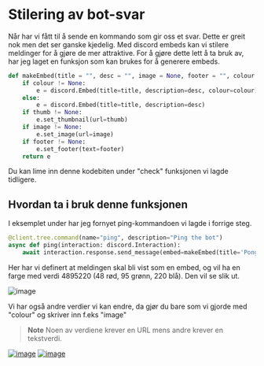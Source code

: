 # Stilering av bot-svar

Når har vi fått til å sende en kommando som gir oss et svar. Dette er greit nok men det ser ganske kjedelig. Med discord embeds kan vi stilere meldinger for å gjøre de mer attraktive. For å gjøre dette lett å ta bruk av, har jeg laget en funksjon som kan brukes for å generere embeds.

```py
def makeEmbed(title = "", desc = "", image = None, footer = "", colour = None, thumb = None):
    if colour != None:
        e = discord.Embed(title=title, description=desc, colour=colour)
    else:
        e = discord.Embed(title=title, description=desc)
    if thumb != None:
        e.set_thumbnail(url=thumb)
    if image != None:
        e.set_image(url=image)
    if footer != None:
        e.set_footer(text=footer)
    return e
```

Du kan lime inn denne kodebiten under "check" funksjonen vi lagde tidligere.

## Hvordan ta i bruk denne funksjonen

I eksemplet under har jeg fornyet ping-kommandoen vi lagde i forrige steg. 

```py
@client.tree.command(name="ping", description="Ping the bot")
async def ping(interaction: discord.Interaction):
    await interaction.response.send_message(embed=makeEmbed(title='Pong!', colour=4895220), ephemeral=True)
```
Her har vi definert at meldingen skal bli vist som en embed, og vil ha en farge med verdi 4895220 (48 rød, 95 grønn, 220 blå). Den vil se slik ut.

![image](https://user-images.githubusercontent.com/40642234/210956947-6fbfdb08-eff7-4535-96ac-3ba5c222e4eb.png)

Vi har også andre verdier vi kan endre, da gjør du bare som vi gjorde med "colour" og skriver inn f.eks "image"

> **Note** 
> Noen av verdiene krever en URL mens andre krever en tekstverdi.


[![image](https://img.shields.io/badge/back-Forrige%20Side-red?style=for-the-badge&logo=python&logoColor=yellow)](https://github.com/Tragnet/DiscordBot-Kurs/tree/1.5-F%C3%B8rste-kommando)    [![image](https://img.shields.io/badge/next-Neste%20Side-green?style=for-the-badge&logo=python&logoColor=yellow)](https://github.com/Tragnet/DiscordBot-Kurs/tree/1.7-Nedkj%C3%B8ling-av-kommandoer)

